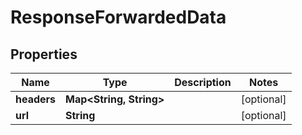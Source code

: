

# ResponseForwardedData


## Properties

Name | Type | Description | Notes
------------ | ------------- | ------------- | -------------
**headers** | **Map&lt;String, String&gt;** |  |  [optional]
**url** | **String** |  |  [optional]



